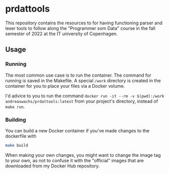  # prdattools

This repository contains the resources to for having functioning parser and lexer tools to follow along the "Programmer som Data" course in the fall semester of 2022 at the IT university of Copenhagen.

## Usage

### Running

The most common use case is to run the container. The command for running is saved in the Makefile. A special `/work` directory is created in the container for you to place your files via a Docker volume.

I'd advice to you to run the command `docker run -it --rm -v $(pwd):/work andreaswachs/prdattools:latest` from your project's directory, instead of `make run`.

### Building

You can build a new Docker container if you've made changes to the dockerfile with

```bash
make build
```
 
When making your own changes, you might want to change the image tag to your own, as not to confuse it with the "official" images that are downloaded from my Docker Hub repository.
